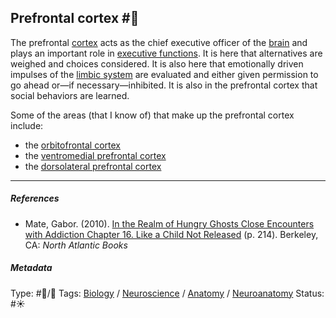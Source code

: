 ## Prefrontal cortex  #🧠

The prefrontal [cortex]() acts as the chief executive officer of the [brain](Brain.md) and plays an important role in [executive functions](Executive%20functions.md). It is here that alternatives are weighed and choices considered. It is also here that emotionally driven impulses of the [limbic system](Limbic%20system.md) are evaluated and either given permission to go ahead or—if necessary—inhibited. It is also in the prefrontal cortex that social behaviors are learned.

Some of the areas (that I know of) that make up the prefrontal cortex include: 

* the [orbitofrontal cortex](Orbitofrontal%20cortex.md)
* the [ventromedial prefrontal cortex](Ventromedial%20prefrontal%20cortex.md)
* the [dorsolateral prefrontal cortex](Dorsolateral%20prefrontal%20cortex.md)

---

##### References

* Mate, Gabor. (2010). [In the Realm of Hungry Ghosts Close Encounters with Addiction Chapter 16. Like a Child Not Released](In%20the%20Realm%20of%20Hungry%20Ghosts%20Close%20Encounters%20with%20Addiction%20Chapter%2016.%20Like%20a%20Child%20Not%20Released.md) (p. 214). Berkeley, CA: *North Atlantic Books*

##### Metadata

Type: #🔵/🔵 
Tags: [Biology]() / [Neuroscience](Neuroscience.md) / [Anatomy]() / [Neuroanatomy](Neuroanatomy.md) 
Status: #☀️ 
